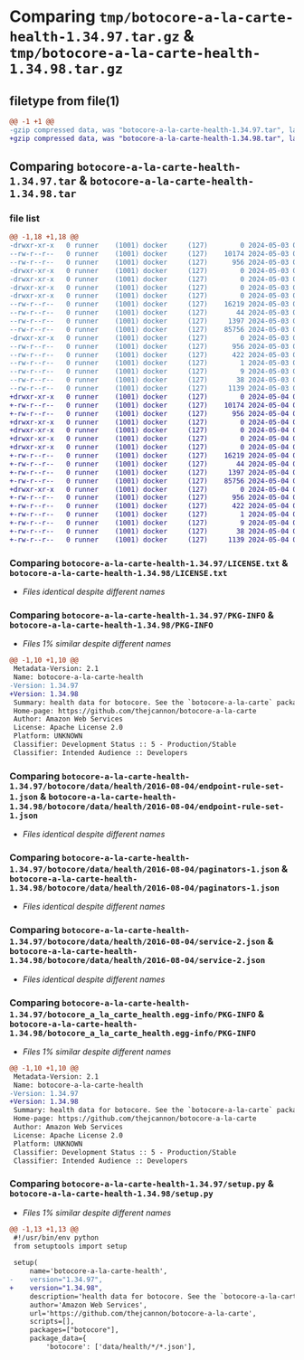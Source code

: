 # Comparing `tmp/botocore-a-la-carte-health-1.34.97.tar.gz` & `tmp/botocore-a-la-carte-health-1.34.98.tar.gz`

## filetype from file(1)

```diff
@@ -1 +1 @@
-gzip compressed data, was "botocore-a-la-carte-health-1.34.97.tar", last modified: Fri May  3 01:04:41 2024, max compression
+gzip compressed data, was "botocore-a-la-carte-health-1.34.98.tar", last modified: Sat May  4 01:01:27 2024, max compression
```

## Comparing `botocore-a-la-carte-health-1.34.97.tar` & `botocore-a-la-carte-health-1.34.98.tar`

### file list

```diff
@@ -1,18 +1,18 @@
-drwxr-xr-x   0 runner    (1001) docker     (127)        0 2024-05-03 01:04:41.459544 botocore-a-la-carte-health-1.34.97/
--rw-r--r--   0 runner    (1001) docker     (127)    10174 2024-05-03 01:04:41.000000 botocore-a-la-carte-health-1.34.97/LICENSE.txt
--rw-r--r--   0 runner    (1001) docker     (127)      956 2024-05-03 01:04:41.459544 botocore-a-la-carte-health-1.34.97/PKG-INFO
-drwxr-xr-x   0 runner    (1001) docker     (127)        0 2024-05-03 01:04:41.459544 botocore-a-la-carte-health-1.34.97/botocore/
-drwxr-xr-x   0 runner    (1001) docker     (127)        0 2024-05-03 01:04:41.459544 botocore-a-la-carte-health-1.34.97/botocore/data/
-drwxr-xr-x   0 runner    (1001) docker     (127)        0 2024-05-03 01:04:41.459544 botocore-a-la-carte-health-1.34.97/botocore/data/health/
-drwxr-xr-x   0 runner    (1001) docker     (127)        0 2024-05-03 01:04:41.459544 botocore-a-la-carte-health-1.34.97/botocore/data/health/2016-08-04/
--rw-r--r--   0 runner    (1001) docker     (127)    16219 2024-05-03 01:04:25.000000 botocore-a-la-carte-health-1.34.97/botocore/data/health/2016-08-04/endpoint-rule-set-1.json
--rw-r--r--   0 runner    (1001) docker     (127)       44 2024-05-03 01:04:25.000000 botocore-a-la-carte-health-1.34.97/botocore/data/health/2016-08-04/examples-1.json
--rw-r--r--   0 runner    (1001) docker     (127)     1397 2024-05-03 01:04:25.000000 botocore-a-la-carte-health-1.34.97/botocore/data/health/2016-08-04/paginators-1.json
--rw-r--r--   0 runner    (1001) docker     (127)    85756 2024-05-03 01:04:25.000000 botocore-a-la-carte-health-1.34.97/botocore/data/health/2016-08-04/service-2.json
-drwxr-xr-x   0 runner    (1001) docker     (127)        0 2024-05-03 01:04:41.459544 botocore-a-la-carte-health-1.34.97/botocore_a_la_carte_health.egg-info/
--rw-r--r--   0 runner    (1001) docker     (127)      956 2024-05-03 01:04:41.000000 botocore-a-la-carte-health-1.34.97/botocore_a_la_carte_health.egg-info/PKG-INFO
--rw-r--r--   0 runner    (1001) docker     (127)      422 2024-05-03 01:04:41.000000 botocore-a-la-carte-health-1.34.97/botocore_a_la_carte_health.egg-info/SOURCES.txt
--rw-r--r--   0 runner    (1001) docker     (127)        1 2024-05-03 01:04:41.000000 botocore-a-la-carte-health-1.34.97/botocore_a_la_carte_health.egg-info/dependency_links.txt
--rw-r--r--   0 runner    (1001) docker     (127)        9 2024-05-03 01:04:41.000000 botocore-a-la-carte-health-1.34.97/botocore_a_la_carte_health.egg-info/top_level.txt
--rw-r--r--   0 runner    (1001) docker     (127)       38 2024-05-03 01:04:41.459544 botocore-a-la-carte-health-1.34.97/setup.cfg
--rw-r--r--   0 runner    (1001) docker     (127)     1139 2024-05-03 01:04:41.000000 botocore-a-la-carte-health-1.34.97/setup.py
+drwxr-xr-x   0 runner    (1001) docker     (127)        0 2024-05-04 01:01:27.434146 botocore-a-la-carte-health-1.34.98/
+-rw-r--r--   0 runner    (1001) docker     (127)    10174 2024-05-04 01:01:27.000000 botocore-a-la-carte-health-1.34.98/LICENSE.txt
+-rw-r--r--   0 runner    (1001) docker     (127)      956 2024-05-04 01:01:27.434146 botocore-a-la-carte-health-1.34.98/PKG-INFO
+drwxr-xr-x   0 runner    (1001) docker     (127)        0 2024-05-04 01:01:27.434146 botocore-a-la-carte-health-1.34.98/botocore/
+drwxr-xr-x   0 runner    (1001) docker     (127)        0 2024-05-04 01:01:27.434146 botocore-a-la-carte-health-1.34.98/botocore/data/
+drwxr-xr-x   0 runner    (1001) docker     (127)        0 2024-05-04 01:01:27.434146 botocore-a-la-carte-health-1.34.98/botocore/data/health/
+drwxr-xr-x   0 runner    (1001) docker     (127)        0 2024-05-04 01:01:27.434146 botocore-a-la-carte-health-1.34.98/botocore/data/health/2016-08-04/
+-rw-r--r--   0 runner    (1001) docker     (127)    16219 2024-05-04 01:01:11.000000 botocore-a-la-carte-health-1.34.98/botocore/data/health/2016-08-04/endpoint-rule-set-1.json
+-rw-r--r--   0 runner    (1001) docker     (127)       44 2024-05-04 01:01:11.000000 botocore-a-la-carte-health-1.34.98/botocore/data/health/2016-08-04/examples-1.json
+-rw-r--r--   0 runner    (1001) docker     (127)     1397 2024-05-04 01:01:11.000000 botocore-a-la-carte-health-1.34.98/botocore/data/health/2016-08-04/paginators-1.json
+-rw-r--r--   0 runner    (1001) docker     (127)    85756 2024-05-04 01:01:11.000000 botocore-a-la-carte-health-1.34.98/botocore/data/health/2016-08-04/service-2.json
+drwxr-xr-x   0 runner    (1001) docker     (127)        0 2024-05-04 01:01:27.434146 botocore-a-la-carte-health-1.34.98/botocore_a_la_carte_health.egg-info/
+-rw-r--r--   0 runner    (1001) docker     (127)      956 2024-05-04 01:01:27.000000 botocore-a-la-carte-health-1.34.98/botocore_a_la_carte_health.egg-info/PKG-INFO
+-rw-r--r--   0 runner    (1001) docker     (127)      422 2024-05-04 01:01:27.000000 botocore-a-la-carte-health-1.34.98/botocore_a_la_carte_health.egg-info/SOURCES.txt
+-rw-r--r--   0 runner    (1001) docker     (127)        1 2024-05-04 01:01:27.000000 botocore-a-la-carte-health-1.34.98/botocore_a_la_carte_health.egg-info/dependency_links.txt
+-rw-r--r--   0 runner    (1001) docker     (127)        9 2024-05-04 01:01:27.000000 botocore-a-la-carte-health-1.34.98/botocore_a_la_carte_health.egg-info/top_level.txt
+-rw-r--r--   0 runner    (1001) docker     (127)       38 2024-05-04 01:01:27.434146 botocore-a-la-carte-health-1.34.98/setup.cfg
+-rw-r--r--   0 runner    (1001) docker     (127)     1139 2024-05-04 01:01:27.000000 botocore-a-la-carte-health-1.34.98/setup.py
```

### Comparing `botocore-a-la-carte-health-1.34.97/LICENSE.txt` & `botocore-a-la-carte-health-1.34.98/LICENSE.txt`

 * *Files identical despite different names*

### Comparing `botocore-a-la-carte-health-1.34.97/PKG-INFO` & `botocore-a-la-carte-health-1.34.98/PKG-INFO`

 * *Files 1% similar despite different names*

```diff
@@ -1,10 +1,10 @@
 Metadata-Version: 2.1
 Name: botocore-a-la-carte-health
-Version: 1.34.97
+Version: 1.34.98
 Summary: health data for botocore. See the `botocore-a-la-carte` package for more info.
 Home-page: https://github.com/thejcannon/botocore-a-la-carte
 Author: Amazon Web Services
 License: Apache License 2.0
 Platform: UNKNOWN
 Classifier: Development Status :: 5 - Production/Stable
 Classifier: Intended Audience :: Developers
```

### Comparing `botocore-a-la-carte-health-1.34.97/botocore/data/health/2016-08-04/endpoint-rule-set-1.json` & `botocore-a-la-carte-health-1.34.98/botocore/data/health/2016-08-04/endpoint-rule-set-1.json`

 * *Files identical despite different names*

### Comparing `botocore-a-la-carte-health-1.34.97/botocore/data/health/2016-08-04/paginators-1.json` & `botocore-a-la-carte-health-1.34.98/botocore/data/health/2016-08-04/paginators-1.json`

 * *Files identical despite different names*

### Comparing `botocore-a-la-carte-health-1.34.97/botocore/data/health/2016-08-04/service-2.json` & `botocore-a-la-carte-health-1.34.98/botocore/data/health/2016-08-04/service-2.json`

 * *Files identical despite different names*

### Comparing `botocore-a-la-carte-health-1.34.97/botocore_a_la_carte_health.egg-info/PKG-INFO` & `botocore-a-la-carte-health-1.34.98/botocore_a_la_carte_health.egg-info/PKG-INFO`

 * *Files 1% similar despite different names*

```diff
@@ -1,10 +1,10 @@
 Metadata-Version: 2.1
 Name: botocore-a-la-carte-health
-Version: 1.34.97
+Version: 1.34.98
 Summary: health data for botocore. See the `botocore-a-la-carte` package for more info.
 Home-page: https://github.com/thejcannon/botocore-a-la-carte
 Author: Amazon Web Services
 License: Apache License 2.0
 Platform: UNKNOWN
 Classifier: Development Status :: 5 - Production/Stable
 Classifier: Intended Audience :: Developers
```

### Comparing `botocore-a-la-carte-health-1.34.97/setup.py` & `botocore-a-la-carte-health-1.34.98/setup.py`

 * *Files 1% similar despite different names*

```diff
@@ -1,13 +1,13 @@
 #!/usr/bin/env python
 from setuptools import setup
 
 setup(
     name='botocore-a-la-carte-health',
-    version="1.34.97",
+    version="1.34.98",
     description='health data for botocore. See the `botocore-a-la-carte` package for more info.',
     author='Amazon Web Services',
     url='https://github.com/thejcannon/botocore-a-la-carte',
     scripts=[],
     packages=["botocore"],
     package_data={
         'botocore': ['data/health/*/*.json'],
```

